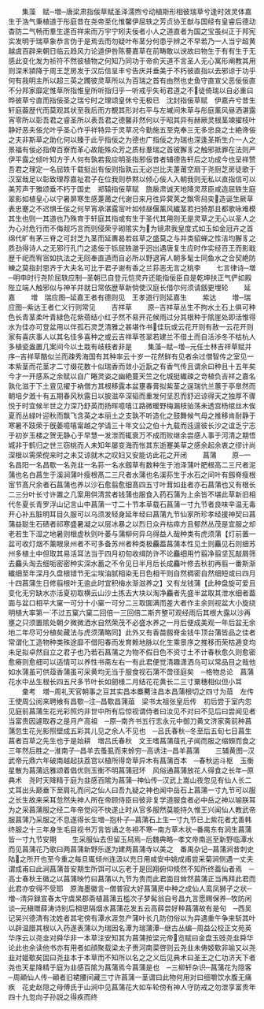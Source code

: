 <!-- { "loadSidebar": true } -->
　　集藻　赋─増─唐梁肃指佞草赋圣泽濡煦兮动植斯形相彼瑞草兮逢时效灵体嘉生于浩气秉植道于彤庭昔在尧帝至化惟馨伊屈轶之芳贞协王猷与国经有皇睿后德动杳防二气畅而羣生遂百祥来而万宇宁矧夫佞者小人之道直者为国之宝虽纠正于邦宪实发明于瑞草象恭言伪于是焉去而勿疑叶布茎分何患乎辨之不早若乃一人当宁超黄越虞百辟来朝日临云趋风力论道伊咎陈謩嘉草在前畴敢以谀故曰物生于有有生于无感此变化发为祯符不然彼植物之何知乃同功于帝俞天道不言圣人无心寓形阐教其用则深禾頴降于周王芝房发于汉后信呈丰兮告庆并垂美于不朽彼直指以去邪谅于功乎何有我明主所以超三英之躅彼灵草所以为百瑞之首有由然也史鱼守直宣父恶佞佞直不分邦家靡定惟草所指惟皇所听指归乎一听戒乎失茍君道之不徒倚瑞以自必重曰晔彼草兮直而指佞圣之瑞兮时之理颂皇休兮无极已　沈封指佞草赋　伊嘉卉兮昔生轩庭葢歴代而莫观其状至我后而方覩其形对右平与左墄间朱草与彤庭薰风昼洒湛露宵零所以彰吾君之睿圣所以表吾君之德馨非然何以于昭其异有赫厥灵根茎竦擢枝叶静好恶夫佞允叶乎圣心作乎祥特异于灵草况今勤施五至克奉三无多忠良之士絶谗佞之夫非斯草之助化何以臻于此乎指佞之为德也广指佞之为瑞也深逢圣斯生介一人之景福有佞必指俾百寮而革心故能殊众芳之质标羣瑞之首彼獬豸之触邪抵罪在法则严伊平露之倾叶知方于人何有孰若我应明圣指邪佞昔者辅德告轩后之功成今也呈祥赞吾君之理定一名屈轶千载挺出有佞则指孰云无必岂比夫萐莆空扇于尧厨芝房徒歌于汉室哉足以彰致理荐嘉祉君子在位我则恭黙以倾心佞人入朝我则无私以直指信可以美芳声于雅颂垂不朽于国史　郑辕指佞草赋　旒扆肃诚天地降灵荩臣咸造屈轶生庭翠影如植皇心以宁暑屏寒生感萐莆之代谢日来月徃异蓂荚之飘零舄奕造诞生厥草表忠蹇之不迟惧壬佞之何早宵承湛露宻叶如倾昼偃薰风纎茎若扫猗那且都歌咏难模其生也则一其道也乃殊育于轩庭其指或有生于圣代其用则无是灵草之无心以圣人之为心对危行而不侮觌巧言而则侵荣乎砌隂实为为镜肃我皇度式如玉如金冠卉之首绵代旷有茅三脊之可封芝九茎而延夀曷若兹草之盛莫之与并类貂蝉之性洁均獬豸之质劲得诗人之无邪行孔门之逺佞于铄屈轶邈乎迥出遇唐复生应时作实经百王而影戢歴千祀而宥宻如执法之无囘奉直道而自必所以野退宵人朝多髦士同鱼水之合契絶防蝀之莫指封思齐于大夫名可比于君子谢有香之兰荪恶无言之桃李
　　七言律诗─増─明申时行尧阶屈轶应制─圣朝已自登元恺灵卉还能指佞臣自是乾坤扶正气俨如殿陛立端人触邪似与神羊并就日常依歴草新倘使汉庭长借尔何须请劔更埋轮
　　延嘉
　　増　瑞应图─延嘉王者有德则见　王孝道行则延嘉生
　　紫达
　　増─瑞应图─紫达王者仁义行则常见
　　吉祥草
　　原─吉祥草丛生不拘水土石上俱可种色长青茎柔叶青緑色花紫蓓结小红子然不易开花候雨过分其根种于隂崖处即活惟得水为佳亦可登盆用以伴孤石灵芝清雅之甚堪作书佳玩或云花开则有赦一云花开则家有喜庆事人以其名佳多喜种之或云吉祥草苍翠若建兰不借土而自活渉冬不枯杭人多植瓷盎置几案间今以土栽有岐枝者非是
　　集藻─赋─増─元任士林吉祥草赋并序─吉祥草酷似兰而疎秀海国有其种率云十岁一花然鲜有见者余过僧智传之室见一本紫茎而花茎才二寸缀花数十似瑞香而敛小近翫之有香气传且谓余曰种且十五年矣今才一开感系之余赋以自广睠灵姿之幽絶蔓天竺之化城挺纎疎之竒植负吉祥之嘉名孰化滋于下土亶见擢于衲僧方其根移露本盆壅春膏拟紫茎之逞瑞伉兰蕙于亭臯然而朝培夕漑十有五期春风秋露日以披滋卒深韬而重发何坚忍而舒迟谅得天之独厚不骤悦于时宜候半世之力深乃舒英而扬晖噫嘻江路微暖野梅漏枝骀荡未透宫杨绾丝木俟夏而丛緑叶迎秋而飘飞含英之本丽土之支孰不听造化之鼓舞候气母之推移肯耐静于寒暑不跂荣于旣萎噫嘻甯越之学请三十年文公之伯十九载而迍邅彼长沙之谊乏宁志于初岁玉楼之贺无静心于早慧一发泄而辄衰万不成而败继余尝感人事于河清之期悟城非于鹤归之世三窃桃而人未知年屡变海而怅其东逝蹇美草之感余起余衷之缪计尚深根以需荣傥来时之未艾谅就木之叹妇又安能访此花之开闭
　　菖蒲
　　原─一名昌阳一名昌歜一名尧韭一名荪一名水劔草有数种生于池泽蒲叶肥根高二三尺者泥蒲也名白菖生于溪涧蒲叶瘦根髙二三尺者水蒲也名溪荪生于水石之间叶有劔脊瘦根宻节髙尺余者石菖蒲也养以沙石愈翦愈细髙四五寸叶茸如韭者亦石菖蒲也又有根长二三分叶长寸许置之几案用供清赏者钱蒲也服食入药石蒲为上余皆不堪此草新旧相代冬夏长青罗浮山记言山中菖蒲一寸二十节本草载石菖蒲一寸九节者良味辛温无毒开心补五脏明耳目久服可以乌须发轻身延年经曰菖蒲九节仙家所珍孝经援神契曰菖蒲益聪生石碛者祁寒盛暑凝之以层冰暴之以烈日众卉枯瘁方且郁然丛茂是宜服之却老若生下湿之地暑则根虚秋则叶萎与蒲柳何异乌得益人哉种类有虎须蒲【灯前置一盆可收灯烟不薰眼泉州者不可多备苏州者种类极麤葢菖蒲本性见土则麤见石则细苏州多植土中但取其易活耳法当于四月初旬收缉防许不论麤细用竹翦净翦坚瓦敲屑筛去麤头淘去细垢密密种实深水蓄之不令见日半月后长成麤叶修去秋初再翦一番斯渐纎细至年深月久盘根错节无尘埃油腻相染无日色相干则自然稠密自然细短或曰四月十四菖蒲生日修翦根叶无逾此时宜积梅水渐滋养之】又有龙钱蒲【此种盘旋可爱且变化无穷缺水亦活夏初取横云山沙土拣去大块以淘净麤者先盛半盆取其泄水细者葢面与盆口相平大窠一可分十小窠一可分二三取圎满而差大者作主余则视盆大小旋绕明植大率第一不过五窠六窠二回倍一三回倍二斯齐整可观经雨后其根大露以沙再壅之只须置隂处朝夕微微洒水自然荣茂不必盛水养之一月后便成美观一年后盆无余地二年尽可分植矣藏法与虎须蒲略同】此外又有香苗劔脊金钱牛顶台蒲皆品之佳者常谓化工造物种类殊途靡不借阳春而发育赖地脉以化生乘景序之推移而荣枯逓变均未足拟卓然自立之君子也乃若石菖蒲之为物不假日色不资寸土不计春秋愈久则愈密愈瘠则愈细可以适情可以养性书斋左右一有此君便觉清趣潇洒乌可以常品目之哉他如水蒲虽可供葅香蒲虽可采黄均无当于服食视石蒲不啻径庭矣　─格物总论　菖蒲花水中丛生根长四五尺多节叶长如劒様二月结花花黄长二三寸粟穗相似但小耳
　　彚考　増─周礼天官朝事之豆其实昌本麋臡注昌本昌蒲根切之四寸为葅　左传　王使周公阅来聘飨有昌歜─注─昌歜昌蒲葅　梁书太祖张皇后传　初后尝于室内忽见庭前菖蒲生花光彩照灼非世中所有后惊视谓侍者曰汝见不对曰不见后曰尝闻见者当富贵因遽取吞之是月产高祖　─原─南齐书五行志永元中御刀黄文济家斋前种菖蒲忽生花光影照壁成五彩其儿见之余人不见也　─吕氏春秋─冬至后五旬七日菖生菖者百草之先生也于是始耕　増吕氏春秋　文王嗜菖蒲葅孔子闻而服之缩頞而食之三年然后胜之─淮南子─昌羊去蚤虱而来蛉穷─高诱注─昌羊菖蒲
　　三辅黄图─汉武帝元鼎六年破南越起扶荔宫以植所得竒草异木有菖蒲百本　─春秋运斗枢　玉衡星散为菖蒲远雅颂着倡优则玉衡不明菖蒲冠环　风俗通菖蒲放花人得食之长年─原　典术　尧时天降精于庭为韭感百隂为菖蒲─神仙传─汉武上嵩山夜忽见有仙人长二丈耳出头巅垂下至肩礼而问之仙人曰吾九疑之神也闻中岳石上菖蒲一寸九节可以服之长生故来采耳忽然失神人所在帝顾侍臣曰彼非复学道服食者必中岳之神以喻朕耳为之采菖蒲服之经二年帝觉闷不快遂止时从官多服然莫能持久惟王兴闻仙人教武帝服菖蒲乃采服之不息遂得长生増─抱朴子─菖蒲石上生一寸九节已上紫花者尤善韩终服之十三年身生毛目视书万言皆诵之冬袒不寒─南方草木状─番禺东有涧生菖蒲皆一寸九节安期
　　生采服仙去但留玉舄焉─后魏典略─孝文帝南巡至新野临潭水而见菖蒲花乃歌曰两菖蒲新野乐遂为建两菖蒲寺以美之　番禺杂记─菖蒲涧昔刺史陆之所开也至今重之每旦辄倾州连汲以充日用咸安中姚成甫尝采菊涧侧遇一丈夫谓成甫曰此涧菖蒲昔安期生所饵可以忘老于是回翔俯仰倐然不知所终葢仙者焉　─高士春秋王徽之以菖蒲映竹曰菖蒲以九节为贵而此君面目耸然菖蒲正当再拜此君而此君亦安得不受耶　原海墨徽言─僧普寂大好菖蒲房中种之成仙人鸾凤狮子之状─増─清异録宣春太守虞杲郡斋植菖蒲五槛次子梦髯翁自号昌九言愿赐保养─牧防闲谈─元稹赠薛涛诗别后相思隔烟水菖蒲花发五云高薛尝好种菖蒲故有是句　─西吴记吴兴德清有沈姓者其宅傍有潭水涯忽产蒲叶长几防仞俗以为异遇重午争来斩其叶以辟温腊其根以入药遂表蒲以为瑞因名潭为瑞蒲潭─继古丛编─周益公校正文苑英华序云以尧韭对舜华非一本草注安知其为菖蒲按梁元帝览赋曰金盘玉豉尧韭舜华论此也余读他书亦有用者如顔聚载梁太子赉河南菜啓则云尧韭未俦姬歜非喻又以尧韭对姬歜矣固曰尧韭本于本草而不知所以名之之义后见典术曰圣王之仁功济天下者尧也天星降精于庭为韭感百隂为菖蒲焉今菖蒲是也　─三柳轩杂识─菖蒲花为隠客　─周顚仙人传─顚者旧裙腰间藏三寸许菖蒲一茎谓曰此物何用对曰细嚼饮水腹无痛疾　花史赵隠之母傅氏于山涧中见菖蒲花大如车轮傍有神人守防戒之勿泄享富贵年四十九忽向子孙説之得疾而终
